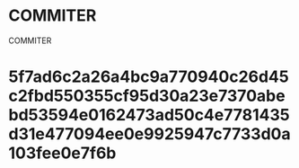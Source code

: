 # COMMITER
COMMITER






# 5f7ad6c2a26a4bc9a770940c26d45c2fbd550355cf95d30a23e7370abebd53594e0162473ad50c4e7781435d31e477094ee0e9925947c7733d0a103fee0e7f6b
